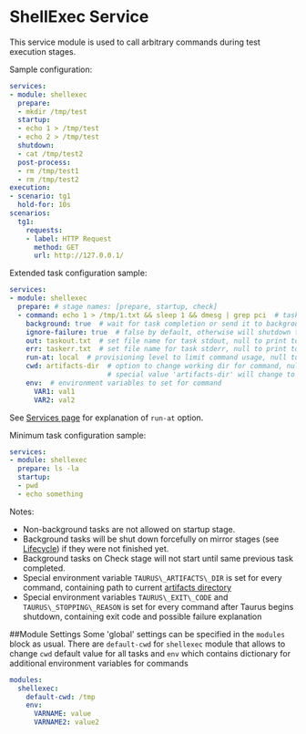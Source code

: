 # ShellExec Service

This service module is used to call arbitrary commands during test execution stages.

Sample configuration:
```yaml
services:
- module: shellexec
  prepare:  
  - mkdir /tmp/test
  startup:
  - echo 1 > /tmp/test
  - echo 2 > /tmp/test
  shutdown:
  - cat /tmp/test2 
  post-process:
  - rm /tmp/test1
  - rm /tmp/test2
execution:
- scenario: tg1
  hold-for: 10s
scenarios:
  tg1:
    requests:
    - label: HTTP Request
      method: GET
      url: http://127.0.0.1/
```

Extended task configuration sample:
```yaml
services:
- module: shellexec
  prepare: # stage names: [prepare, startup, check]
  - command: echo 1 > /tmp/1.txt && sleep 1 && dmesg | grep pci  # task command
    background: true  # wait for task completion or send it to background, false by default. 
    ignore-failure: true  # false by default, otherwise will shutdown tests if command return code != 0, 
    out: taskout.txt  # set file name for task stdout, null to print to stdout
    err: taskerr.txt  # set file name for task stderr, null to print to stdout
    run-at: local  # provisioning level to limit command usage, null to run always
    cwd: artifacts-dir  # option to change working dir for command, null to not change it
                        # special value 'artifacts-dir' will change to taurus artifacts dir
    env:  # environment variables to set for command
      VAR1: val1
      VAR2: val2
```
See [Services page](Services.md#Alternate-Provisionings-and-Services) for explanation of `run-at` option.

Minimum task configuration sample:
```yaml
services:
- module: shellexec
  prepare: ls -la
  startup:
  - pwd
  - echo something
```

Notes:
 - Non-background tasks are not allowed on startup stage.
 - Background tasks will be shut down forcefully on mirror stages (see [Lifecycle](Lifecycle.md)) if they were not finished yet.
 - Background tasks on Check stage will not start until same previous task completed.
 - Special environment variable `TAURUS\_ARTIFACTS\_DIR` is set for every command, containing path to current [artifacts directory](ArtifactsDir.md)
 - Special environment variables `TAURUS\_EXIT\_CODE` and `TAURUS\_STOPPING\_REASON` is set for every command after
 Taurus begins shutdown, containing exit code and possible failure explanation

##Module Settings
Some 'global' settings can be specified in the `modules` block as usual.
There are `default-cwd` for `shellexec` module that allows to change `cwd` default value for all tasks
and `env` which contains dictionary for additional environment variables for commands
```yaml
modules:
  shellexec:
    default-cwd: /tmp
    env:
      VARNAME: value
      VARNAME2: value2
```
